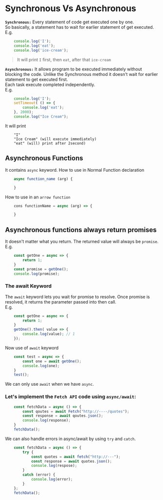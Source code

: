 # Synchronous Vs Asynchronous
__`Synchronous:`__ Every statement of code get executed one by one.<br>
So basically, a statement has to wait for earlier statement of get executed.<br>
E.g.
```JavaScript
    console.log('I');
    console.log('eat');
    console.log('ice-cream');
```
> It will print `I` first, then `eat`, after that `ice-cream`

__`Asynchronous:`__ It allows program to be executed immediately without blocking the code. Unlike the Synchronous method it doesn't wait for earlier statement to get executed first. <br>
Each task execute completed independently.<br>
E.g.<br>
```JavaScript
    console.log('I');
    setTimeout( () => {
        console.log('eat');
    }, 2000);
    console.log("Ice Cream");
```
It will print
```Output
    "I"
    "Ice Cream" (will execute immediately)
    "eat" (will) print after 2second)
```
## Asynchronous Functions
It contains `async` keyword.
How to use in Normal Function declaration
```JavaScript
    async function_name (arg) {

    }
```
How to use in an `arrow function`
```JavaScript
    cons functionName = async (arg) => {

    }
```
## Asynchronous functions always return promises
It doesn't matter what you return. The returned value will always be `promise`.<br>
E.g.
```JavaScript
    const getOne = async => {
        return 1;
    }
    const promise = getOne();
    console.log(promise);
```
### **The await Keyword**
The `await` keyword lets you wait for promise to resolve. Once promise is resolved, it returns the parameter passed into then call. <br>
E.g.
```JavaScript
    const getOne = async => {
        return 1;
    }
    getOne().then( value => {
        console.log(value); // 1
    });
```
Now use of `await` keyword
```JavaScript
    const test = async => {
        const one = await getOne();
        console.log(one);
    }
    test();
```
We can only use `await` when we have `async`.
### Let's implement the `Fetch API` code using `async/await`:
```JavaScript
    const fetchData = async () => {
        const qoutes = await Fetch("http://----/quotes");
        const response = await qoutes.json();
        console.log(response);
    }
    fetchData();
```
We can also handle errors in async/await by using `try` and `catch`.
```JavaScript
    const fetchData = async () => {
        try {
            const quotes = await fetch("http://---");
            const response = await quotes.json();
            console.log(respose);
        }
        catch (error) {
            console.log(error);
        }
    };
    fetchData();
```

